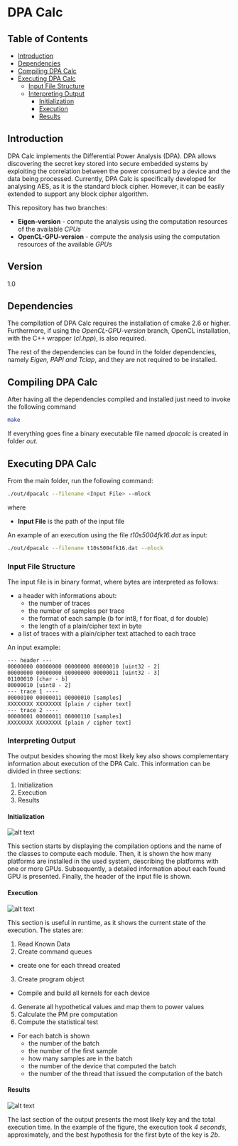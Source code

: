 DPA Calc
========

Table of Contents
-----------------

- [Introduction](#introduction)
- [Dependencies](#dependencies)
- [Compiling DPA Calc](#compiling-dpa-calc)
- [Executing DPA Calc](#executing-dpa-calc)
  - [Input File Structure](#input-file-structure)
  - [Interpreting Output](#interpreting-output)
    - [Initialization](#initialization)
    - [Execution](#execution)
    - [Results](#results)

Introduction
------------

DPA Calc implements the Differential Power Analysis (DPA). DPA allows discovering the secret key stored into secure embedded systems by exploiting the correlation between the power consumed by a device and the data being processed. Currently, DPA Calc is specifically developed for analysing AES, as it is the standard block cipher. However, it can be easily extended to support any block cipher algorithm. 

This repository has two branches:
  - **Eigen-version** - compute the analysis using the computation resources of the available *CPUs*
  - **OpenCL-GPU-version** - compute the analysis using the computation resources of the available *GPUs*

Version
-------

1.0

Dependencies
------------

The compilation of DPA Calc requires the installation of cmake 2.6 or higher. Furthermore, if using the *OpenCL-GPU-version* branch, OpenCL installation, with the C++ wrapper (*cl.hpp*), is also required.    

The rest of the dependencies can be found in the folder dependencies, namely *Eigen, PAPI and Tclap*, and they are not required to be installed.

Compiling DPA Calc
------------------

After having all the dependencies compiled and installed just need to invoke the following command
```sh
make
```
If everything goes fine a binary executable file named *dpacalc* is created in folder *out*.

Executing DPA Calc
------------------

From the main folder, run the following command:  
```sh
./out/dpacalc --filename <Input File> --mlock
```
where 
  - **Input File** is the path of the input file

An example of an execution using the file *t10s5004fk16.dat* as input:
```sh
./out/dpacalc --filename t10s5004fk16.dat --mlock
```

### Input File Structure

The input file is in binary format, where bytes are interpreted as follows:

 - a header with informations about:
    - the number of traces
    - the number of samples per trace
    - the format of each sample (b for int8, f for float, d for double)
    - the length of a plain/cipher text in byte
 - a list of traces with a plain/cipher text attached to each trace

An input example:
```
--- header ---
00000000 00000000 00000000 00000010 [uint32 - 2]
00000000 00000000 00000000 00000011 [uint32 - 3]
01100010 [char - b]
00000010 [uint8 - 2]
--- trace 1 ----
00000100 00000011 00000010 [samples]
XXXXXXXX XXXXXXXX [plain / cipher text]
--- trace 2 ----
00000001 00000011 00000110 [samples]
XXXXXXXX XXXXXXXX [plain / cipher text]
```
### Interpreting Output

The output besides showing the most likely key also shows complementary information about execution of the DPA Calc. This information can be divided in three sections:
 1. Initialization
 2. Execution
 3. Results

#### Initialization

![alt text](https://github.com/JNPA/DPAcalc/blob/OpenCL-GPU-version/framework/doxygen/img/initialization.png "Output example section Initialization")

This section starts by displaying the compilation options and the name of the classes to compute each module. Then, it is shown the how many platforms are installed in the used system, describing the platforms with one or more GPUs. Subsequently, a detailed information about each found GPU is presented. Finally, the header of the input file is shown. 

#### Execution

![alt text](https://github.com/JNPA/DPAcalc/blob/OpenCL-GPU-version/framework/doxygen/img/execution.png "Output example section Execution")

This section is useful in runtime, as it shows the current state of the execution. The states are:
 1. Read Known Data
 2. Create command queues 
   -  create one for each thread created
 3. Create program object
   - Compile and build all kernels for each device
 4. Generate all hypothetical values and map them to power values
 5. Calculate the PM pre computation
 6. Compute the statistical test
   - For each batch is shown
     - the number of the batch
     - the number of the first sample
     - how many samples are in the batch
     - the number of the device that computed the batch
     - the number of the thread that issued the computation of the batch

#### Results

![alt text](https://github.com/JNPA/DPAcalc/blob/OpenCL-GPU-version/framework/doxygen/img/results.png "Output example section Results")

The last section of the output presents the most likely key and the total execution time. In the example of the figure, the execution took *4 seconds*, approximately, and the best hypothesis for the first byte of the key is *2b*. 